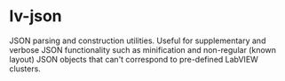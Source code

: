 # lv-json
JSON parsing and construction utilities. Useful for supplementary and verbose JSON functionality such as minification and non-regular (known layout) JSON objects that can't correspond to pre-defined LabVIEW clusters.